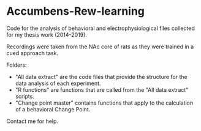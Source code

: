 # Accumbens-Rew-learning

Code for the analysis of behavioral and electrophysiological files collected for my thesis work (2014-2019). 

Recordings were taken from the NAc core of rats as they were trained in a cued approach task. 

Folders:
- "All data extract" are the code files that provide the structure for the data analysis of each experiment. 
- "R functions" are functions that are called from the "All data extract" scripts. 
- "Change point master" contains functions that apply to the calculation of a behavioral Change Point.

Contact me for help.
